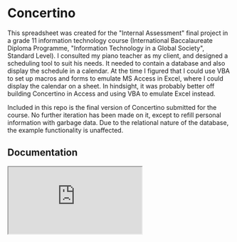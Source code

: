 # Concertino

This spreadsheet was created for the "Internal Assessment" final project in a grade 11 information technology course (International Baccalaureate Diploma Programme, "Information Technology in a Global Society", Standard Level). I consulted my piano teacher as my client, and designed a scheduling tool to suit his needs. It needed to contain a database and also display the schedule in a calendar. At the time I figured that I could use VBA to set up macros and forms to emulate MS Access in Excel, where I could display the calendar on a sheet. In hindsight, it was probably better off building Concertino in Access and using VBA to emulate Excel instead.

Included in this repo is the final version of Concertino submitted for the course. No further iteration has been made on it, except to refill personal information with garbage data. Due to the relational nature of the database, the example functionality is unaffected.

## Documentation

<iframe src="https://docs.google.com/document/d/e/2PACX-1vSxOxI5AWGej3U9z5NkT7-Sy-srvTgDEPduafk8GAeGD2WfHHm6pabB1bmBaUU59xYzlDA0ubctju7J/pub?embedded=true"></iframe>
